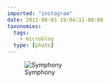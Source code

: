 ```yaml
---
imported: "instagram"
date: 2012-08-03 19:04:11-08:00
taxonomies:
  tags:
    - microblog
  type: [photo]
---
```

<figure>
  <img src="/media/images/photos/2012/08/5184a6dd9ca319a79d49bc1df956f0b3.jpg" title="Symphony"/>
  <figcaption>Symphony</figcaption>
</figure>

